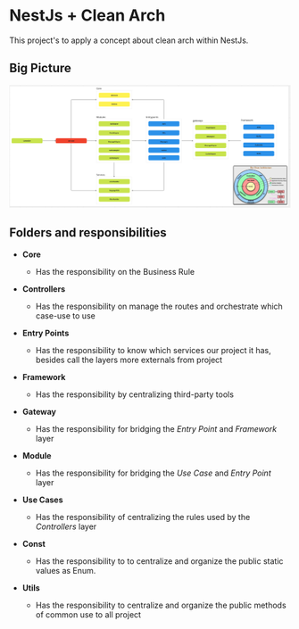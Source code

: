 # NestJs + Clean Arch

This project's to apply a concept about clean arch within NestJs. 

## Big Picture

![CleanArch project](./docs/bigPicture.png)

## Folders and responsibilities

- **Core**
  - Has the responsibility on the Business Rule

- **Controllers**
  - Has the responsibility on manage the routes and orchestrate which case-use to use

- **Entry Points**
  - Has the responsibility to know which services our project it has, besides call the layers more externals from project

- **Framework**
  - Has the responsibility by centralizing third-party tools

- **Gateway**
  - Has the responsibility for bridging the _Entry Point_ and _Framework_ layer

- **Module**
  - Has the responsibility for bridging the _Use Case_ and _Entry Point_ layer

- **Use Cases**
  - Has the responsibility of centralizing the rules used by the _Controllers_ layer

- **Const**
  - Has the responsibility to to centralize and organize the public static values as Enum.

- **Utils**
  - Has the responsibility to centralize and organize the public methods of common use to all project


